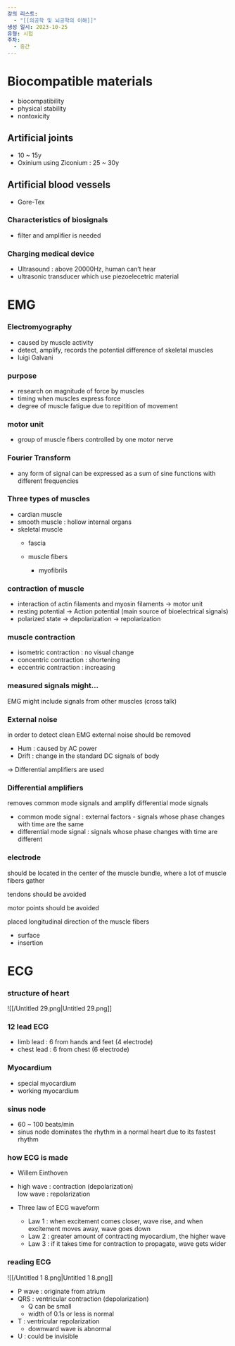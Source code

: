 ```yaml
---
강의 리스트:
  - "[[의공학 및 뇌공학의 이해]]"
생성 일시: 2023-10-25
유형: 시험
주차:
  - 중간
---
```

# Biocompatible materials

- biocompatibility
- physical stability
- nontoxicity

## Artificial joints

- 10 ~ 15y
- Oxinium using Ziconium : 25 ~ 30y

## Artificial blood vessels

- Gore-Tex

  

### Characteristics of biosignals

- filter and amplifier is needed

  

### Charging medical device

- Ultrasound : above 20000Hz, human can’t hear
- ultrasonic transducer which use piezoelecetric material

  

# EMG

### Electromyography

- caused by muscle activity
- detect, amplify, records the potential difference of skeletal muscles
- luigi Galvani

  

### purpose

- research on magnitude of force by muscles
- timing when muscles express force
- degree of muscle fatigue due to repitition of movement

  

### motor unit

- group of muscle fibers controlled by one motor nerve

  

### Fourier Transform

- any form of signal can be expressed as a sum of sine functions with different frequencies

  

### Three types of muscles

- cardian muscle
- smooth muscle : hollow internal organs
- skeletal muscle 
    - fascia
    - muscle fibers
        
        - myofibrils
        
          
        

### contraction of muscle

- interaction of actin filaments and myosin filaments → motor unit
- resting potential → Action potential (main source of bioelectrical signals)
- polarized state → depolarization → repolarization

  

### muscle contraction

- isometric contraction : no visual change
- concentric contraction : shortening
- eccentric contraction : increasing

  

### measured signals might…

EMG might include signals from other muscles (cross talk)

  

### External noise

in order to detect clean EMG external noise should be removed

- Hum : caused by AC power
- Drift : change in the standard DC signals of body

→ Differential amplifiers are used

  

### Differential amplifiers

removes common mode signals and amplify differential mode signals

- common mode signal : external factors - signals whose phase changes with time are the same
- differential mode signal : signals whose phase changes with time are different

  

### electrode

should be located in the center of the muscle bundle, where a lot of muscle fibers gather

tendons should be avoided

motor points should be avoided

placed longitudinal direction of the muscle fibers

- surface
- insertion

  

# ECG

### structure of heart

![[/Untitled 29.png|Untitled 29.png]]

  

### 12 lead ECG

- limb lead : 6 from hands and feet (4 electrode)
- chest lead : 6 from chest (6 electrode)

  

### Myocardium

- special myocardium
- working myocardium

  

### sinus node

- 60 ~ 100 beats/min
- sinus node dominates the rhythm in a normal heart due to its fastest rhythm

  

### how ECG is made

- Willem Einthoven
- high wave : contraction (depolarization)  
    low wave : repolarization  
    
- Three law of ECG waveform
    - Law 1 : when excitement comes closer, wave rise, and when excitement moves away, wave goes down
    - Law 2 : greater amount of contracting myocardium, the higher wave
    - Law 3 : if it takes time for contraction to propagate, wave gets wider

  

### reading ECG

![[/Untitled 1 8.png|Untitled 1 8.png]]

- P wave : originate from atrium
- QRS : ventricular contraction (depolarization)
    - Q can be small
    - width of 0.1s or less is normal
- T : ventricular repolarization
    - downward wave is abnormal
- U : could be invisible